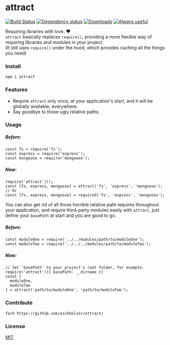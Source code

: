 # attract
[![Build Status](https://travis-ci.org/aichholzer/attract.svg?branch=master)](https://travis-ci.org/aichholzer/attract)
[![Dependency status](https://gemnasium.com/badges/github.com/aichholzer/attract.svg)](https://gemnasium.com/github.com/aichholzer/attract)
[![Downloads](https://img.shields.io/npm/dt/attract.svg)](https://www.npmjs.com/package/attract)
[![Always useful](https://img.shields.io/badge/always-useful-ff6400.svg)](https://github.com/aichholzer/attract)

Requiring libraries with love. ❤<br />
`attract` basically replaces `require()`, providing a more flexible way of requiring libraries and modules in your project.<br />
(It still uses `require()` under the hood, which provides caching all the things you need)

### Install
```
npm i attract
```


### Features

* Require `attract` only once, at your application's start, and it will be globally available, everywhere.
* Say goodbye to those ugly relative paths.


### Usage

##### Before:
```
const fs = require('fs');
const express = require('express');
const mongoose = require('mongoose');
```

##### Now:
```
require('attract')();
const [fs, express, mongoose] = attract('fs', 'express', 'mongoose');
// Or
const [fs, express, mongoose] = required('fs', 'express', 'mongoose');
```

You can also get rid of all those horrible relative path requires throughout your application, 
and require third-party modules easily with `attract`, just define your `basePath` at start and you are good to go.

##### Before:
```
const moduleOne = require('../../modules/path/to/moduleOne');
const moduleTwo = require('../../../modules/path/to/moduleTwo');
```

##### Now:
```
// Set `basePath` to your project's root folder, for example.
require('attract')({ basePath: __dirname })
const [
  moduleOne,
  moduleTwo
] = attract('path/to/moduleOne', 'path/to/moduleTwo');
```


### Contribute
```
fork https://github.com/aichholzer/attract/
```


### License

[MIT](https://github.com/aichholzer/attract/blob/master/LICENSE)
